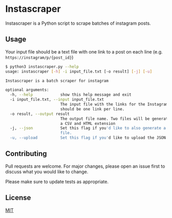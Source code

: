# Instascraper

Instascraper is a Python script to scrape batches of instagram posts.

## Usage

Your input file should be a text file with one link to a post on each line (e.g. `https://instagram/p/{post_id}`)

```bash
$ python3 instascraper.py --help
usage: instascraper [-h] -i input_file.txt [-o result] [-j] [-u]

Instascraper is a batch scraper for instagram

optional arguments:
  -h, --help            show this help message and exit
  -i input_file.txt, --input input_file.txt
                        The input file with the links for the Instagram. There
                        should be one link per line.
  -o result, --output result
                        The output file name. Two files will be generated with
                        a CSV and HTML extension
  -j, --json            Set this flag if you'd like to also generate a JSON
                        file.
  -u, --upload          Set this flag if you'd like to upload the JSON.
```

## Contributing

Pull requests are welcome. For major changes, please open an issue first to discuss what you would like to change.

Please make sure to update tests as appropriate.

## License

[MIT](https://choosealicense.com/licenses/mit/)
